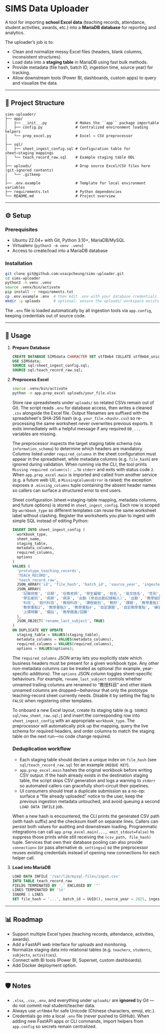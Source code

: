 # SIMS Data Uploader

A tool for importing **school Excel data** (teaching records, attendance, student activities, awards, etc.) into a **MariaDB database** for reporting and analytics.

The uploader’s job is to:
- Clean and normalize messy Excel files (headers, blank columns, inconsistent structures).
- Load data into a **staging table** in MariaDB using fast bulk methods.
- Provide metadata (file hash, batch ID, ingestion time, source year) for tracking.
- Allow downstream tools (Power BI, dashboards, custom apps) to query and visualize the data.

---

## 📂 Project Structure

```
sims-uploader/
├── app/
│   ├── __init__.py             # Makes the ``app`` package importable
│   ├── config.py               # Centralized environment loading helpers
│   └── prep_excel.py           # Excel → CSV preprocessor
│
├── sql/
│   ├── sheet_ingest_config.sql # Configuration table for sheet→staging mappings
│   └── teach_record_raw.sql    # Example staging table DDL
│
├── uploads/                    # Drop source Excel/CSV files here (git-ignored contents)
│   └── .gitkeep
│
├── .env.example                # Template for local environment variables
├── requirements.txt            # Python dependencies
└── README.md                   # Project overview
```

---

## ⚙️ Setup

### Prerequisites
- Ubuntu 22.04+ with Git, Python 3.10+, MariaDB/MySQL
- Virtualenv (`python3 -m venv .venv`)
- Access to create/load into a MariaDB database

### Installation
```bash
git clone git@github.com:usacpcheung/sims-uploader.git
cd sims-uploader
python3 -m venv .venv
source .venv/bin/activate
pip install -r requirements.txt
cp .env.example .env  # then edit .env with your database credentials
mkdir -p uploads      # optional: ensure the uploads/ workspace exists
```

The `.env` file is loaded automatically by all ingestion tools via `app.config`, keeping credentials out of source code.

---

## 🚀 Usage

1. **Prepare Database**
   ```sql
   CREATE DATABASE SIMSdata CHARACTER SET utf8mb4 COLLATE utf8mb4_unicode_ci;
   USE SIMSdata;
   SOURCE sql/sheet_ingest_config.sql;
   SOURCE sql/teach_record_raw.sql;
   ```

2. **Preprocess Excel**
   ```bash
   source .venv/bin/activate
   python -m app.prep_excel uploads/your_file.xlsx
   ```
   Store raw spreadsheets under `uploads/` so related CSVs remain out of Git. The script reads `.env` for database access, then writes a cleaned `.csv` alongside the Excel file. Output filenames are suffixed with the spreadsheet's SHA-256 hash (e.g. `your_file.<hash>.csv`) so re-processing the same worksheet never overwrites previous exports. It exits immediately with a helpful message if any required `DB_...` variables are missing.

   The preprocessor inspects the target staging table schema (via `information_schema`) to determine which headers are mandatory. Columns listed under `required_columns` in the sheet configuration must appear in the spreadsheet, while metadata columns (e.g. `file_hash`) are ignored during validation. When running via the CLI, the tool prints `Missing required column(s): …` to `stderr` and exits with status code `2`. When `app.prep_excel.main` is imported and called from another service (e.g. a future web UI), a `MissingColumnsError` is raised; the exception exposes a `.missing_columns` tuple containing the absent header names so callers can surface a structured error to end users.

   Sheet configuration (sheet→staging-table mapping, metadata columns, and future options) is stored in `sheet_ingest_config`. Each row is scoped by `workbook_type` so different templates can reuse the same worksheet label without clashing. Register the worksheets you plan to ingest with simple SQL instead of editing Python:

   ```sql
   INSERT INTO sheet_ingest_config (
     workbook_type,
     sheet_name,
     staging_table,
     metadata_columns,
     required_columns,
     options
   )
   VALUES (
     'prototype_teaching_records',
     'TEACH_RECORD',
     'teach_record_raw',
     JSON_ARRAY('id', 'file_hash', 'batch_id', 'source_year', 'ingested_at'),
     JSON_ARRAY(
       '記錄狀態', '日期', '任教老師', '學生編號', '姓名', '英文姓名', '性別',
       '學生級別', '病房', '病床', '出勤 (來自出勤記錄輸入)', '出勤', '教學組別',
       '科目', '取代科目', '教授科目', '課程級別', '教材', '課題', '教學重點1',
       '教學重點2', '教學重點3', '教學重點4', '自定課題', '自定教學重點', '練習',
       '上課時數', '備註', '教學跟進/回饋'
     ),
     JSON_OBJECT('rename_last_subject', TRUE)
   )
   ON DUPLICATE KEY UPDATE
     staging_table = VALUES(staging_table),
     metadata_columns = VALUES(metadata_columns),
     required_columns = VALUES(required_columns),
     options = VALUES(options);
   ```

   The `required_columns` JSON array lets you explicitly state which business headers must be present for a given workbook type. Any other non-metadata columns can be treated as optional (for example, year-specific additions). The `options` JSON column toggles sheet-specific behaviours. For example, `rename_last_subject` controls whether unnamed trailing columns are renamed to “教授科目” and other blank unnamed columns are dropped—behaviour that only the prototype teaching-record sheet currently needs. Disable it by setting the flag to `FALSE` when registering other templates.

   To onboard a new Excel layout, create its staging table (e.g. `SOURCE sql/new_sheet_raw.sql;`) and insert the corresponding row into `sheet_ingest_config` with an appropriate `workbook_type`. The preprocessor will automatically pick up the mapping, query the live schema for required headers, and order columns to match the staging table on the next run—no code change required.

   ### Deduplication workflow

   - Each staging table should declare a unique index on `file_hash` (see `sql/teach_record_raw.sql` for an example `UNIQUE KEY`).
   - `app.prep_excel.main` hashes the original workbook before writing CSV output. If the hash already exists in the destination staging table, the script skips CSV generation and logs a warning to `stderr` so automated callers can gracefully short-circuit their pipelines.
   - UI consumers should treat a duplicate submission as a no-op: surface a “file already uploaded” notice to the user, keep the previous ingestion metadata untouched, and avoid queuing a second `LOAD DATA INFILE` job.

   When a new hash is encountered, the CLI prints the generated CSV path (with hash suffix) and the checksum itself on separate lines. Callers can persist both values for auditing and downstream loading. Programmatic integrations can call `app.prep_excel.main(..., emit_stdout=False)` to suppress those prints while still receiving the `(csv_path, file_hash)` tuple. Services that own their database pooling can also provide `connection=` (or pass alternative `db_settings=`) so the preprocessor reuses existing credentials instead of opening new connections for each helper call.

3. **Load into MariaDB**
   ```sql
   LOAD DATA INFILE '/var/lib/mysql-files/input.csv'
   INTO TABLE teach_record_raw
   FIELDS TERMINATED BY ',' ENCLOSED BY '"'
   LINES TERMINATED BY '\n'
   IGNORE 1 LINES
   SET file_hash = '...', batch_id = UUID(), source_year = 2025, ingested_at = NOW();
   ```

---

## 📊 Roadmap

- Support multiple Excel types (teaching records, attendance, activities, awards).
- Add a FastAPI web interface for uploads and monitoring.
- Normalize staging data into relational tables (e.g. `teachers`, `students`, `subjects`, `activities`).
- Connect with BI tools (Power BI, Superset, custom dashboards).
- Add Docker deployment option.

---

## 🛡️ Notes

- `.xlsx`, `.csv`, `.env`, and everything under `uploads/` are **ignored** by Git — do not commit real student/teacher data.
- Always use `utf8mb4` for safe Unicode (Chinese characters, emoji, etc.).
- Credentials go into a local `.env` file (never pushed to GitHub). When adding new FastAPI apps or CLI commands, import helpers from `app.config` so secrets remain centralized.
